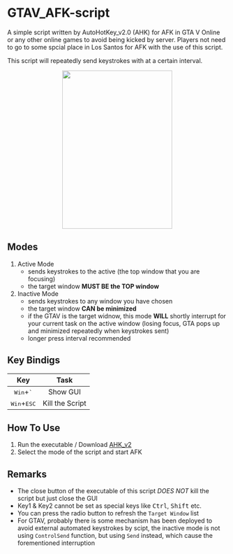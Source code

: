 # GTAV_AFK-script

A simple script written by AutoHotKey_v2.0 (AHK) for AFK in GTA V Online or any other online games to avoid being kicked by server. Players not need to go to some spcial place in Los Santos for AFK with the use of this script.

This script will repeatedly send keystrokes with at a certain interval.
<p align="center">
  <img width="252" height="362" src="https://user-images.githubusercontent.com/76443690/219728687-055ed6ba-5ba7-4c09-99ec-a5f93c8a57e5.png">

</p>

## Modes
1. Active Mode
   - sends keystrokes to the active (the top window that you are focusing)
   - the target window **MUST BE the TOP window**
2. Inactive Mode
   - sends keystrokes to any window you have chosen
   - the target window **CAN be minimized**
   - if the GTAV is the target widnow, this mode **WILL** shortly interrupt for your current task on the active window (losing focus, GTA pops up and     minimized repeatedly when keystrokes sent) 
   - longer press interval recommended

## Key Bindigs
|               Key              |       Task       |
| :----------------------------: | :--------------: |
|  <kbd>Win</kbd>+<kbd>`</kbd>   |     Show GUI     |
| <kbd>Win</kbd>+<kbd>ESC</kbd>  | Kill the Script  |


## How To Use
1. Run the executable / Download [AHK_v2](https://www.autohotkey.com/)
2. Select the mode of the script and start AFK

## Remarks
- The close button of the executable of this script *DOES NOT* kill the script but just close the GUI
- Key1 & Key2 cannot be set as special keys like <kbd>Ctrl</kbd>, <kbd>Shift</kbd> etc.
- You can press the radio button to refresh the `Target Window` list
- For GTAV, probably there is some mechanism has been deployed to avoid external automated keystrokes by scipt, the inactive mode is not using `ControlSend`      function, but using `Send` instead, which cause the forementioned interruption




